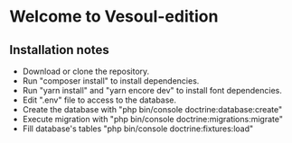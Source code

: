 # Welcome to Vesoul-edition

## Installation notes  

- Download or clone the repository. 
- Run "composer install" to install dependencies.
- Run "yarn install" and "yarn encore dev" to install font dependencies.
- Edit ".env" file to access to the database. 
- Create the database with "php bin/console doctrine:database:create"
- Execute migration with "php bin/console doctrine:migrations:migrate"
- Fill database's tables "php bin/console doctrine:fixtures:load"